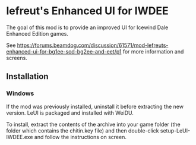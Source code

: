 # lefreut's Enhanced UI for IWDEE

The goal of this mod is to provide an improved UI for Icewind Dale Enhanced Edition games.

See https://forums.beamdog.com/discussion/61571/mod-lefreuts-enhanced-ui-for-bg1ee-sod-bg2ee-and-eet/p1 for more information and screens.

## Installation

### Windows

If the mod was previously installed, uninstall it before extracting the new version. LeUI is packaged and installed with WeiDU.

To install, extract the contents of the archive into your game folder (the folder which contains the chitin.key file) and then double-click setup-LeUI-IWDEE.exe and follow the instructions on screen.
